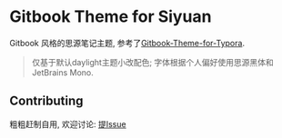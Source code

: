 # Gitbook Theme for Siyuan

Gitbook 风格的思源笔记主题, 参考了[Gitbook-Theme-for-Typora](https://github.com/16soundsofsilence/typora-gitbook-theme).

> 仅基于默认daylight主题小改配色; 
> 字体根据个人偏好使用思源黑体和JetBrains Mono.

## Contributing

粗粗赶制自用, 欢迎讨论: [提Issue](https://github.com/yuuuxt/siyuan-gitbook-azure/issues/new)